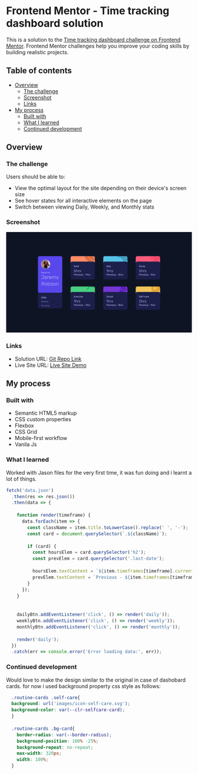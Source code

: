 # Frontend Mentor - Time tracking dashboard solution

This is a solution to the [Time tracking dashboard challenge on Frontend Mentor](https://www.frontendmentor.io/challenges/time-tracking-dashboard-UIQ7167Jw). Frontend Mentor challenges help you improve your coding skills by building realistic projects. 

## Table of contents

- [Overview](#overview)
  - [The challenge](#the-challenge)
  - [Screenshot](#screenshot)
  - [Links](#links)
- [My process](#my-process)
  - [Built with](#built-with)
  - [What I learned](#what-i-learned)
  - [Continued development](#continued-development)



## Overview

### The challenge

Users should be able to:

- View the optimal layout for the site depending on their device's screen size
- See hover states for all interactive elements on the page
- Switch between viewing Daily, Weekly, and Monthly stats

### Screenshot

![](./screenshot.png)


### Links

- Solution URL: [Git Repo Link](https://github.com/qayoommunawar/time-tracking-dashobard)
- Live Site URL: [Live Site Demo](https://qayoommunawar.github.io/time-tracking-dashobard/)

## My process

### Built with

- Semantic HTML5 markup
- CSS custom properties
- Flexbox
- CSS Grid
- Mobile-first workflow
- Vanila Js 


### What I learned

Worked with Jason files for the very first time, it was fun doing and i learnt a lot of things.

```js
fetch('data.json')
  .then(res => res.json())
  .then(data => {

    function render(timeframe) {
      data.forEach(item => {
        const className = item.title.toLowerCase().replace(' ', '-');
        const card = document.querySelector(`.${className}`);

        if (card) {
          const hoursElem = card.querySelector('h2');
          const prevElem = card.querySelector('.last-date');

          hoursElem.textContent = `${item.timeframes[timeframe].current}hrs`;
          prevElem.textContent = `Previous - ${item.timeframes[timeframe].previous}hrs`;
        }
      });
    }


    dailyBtn.addEventListener('click', () => render('daily'));
    weeklyBtn.addEventListener('click', () => render('weekly'));
    monthlyBtn.addEventListener('click', () => render('monthly'));

    render('daily');
  })
  .catch(err => console.error('Error loading data:', err));
```


### Continued development

Would love to make the design similar to the original in case of dashobard cards. for now i used background property 
css style  as follows:
```CSS
  .routine-cards .self-care{
  background: url('images/icon-self-care.svg');
  background-color: var(--clr-selfcare-card);
  }
  
  .routine-cards .bg-card{
    border-radius: var(--border-radius);
    background-position: 100% -25%;
    background-repeat: no-repeat;
    max-width: 320px;
    width: 100%;
  } 

```

